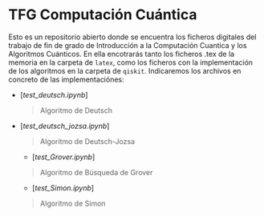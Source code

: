 # TFG Computación Cuántica
Esto es un repositorio abierto donde se encuentra los ficheros digitales del trabajo de fin de grado de Introducción a la Computación Cuantica y los Algoritmos Cuánticos.
En ella encotrarás tanto los ficheros .tex de la memoria en la carpeta de `latex`, como los ficheros con la implementación de los algoritmos en la carpeta de `qiskit`.
Indicaremos los archivos en concreto de las implementaciónes:
- [*test_deutsch.ipynb*]
  > Algoritmo de Deutsch
- [*test_deutsch_jozsa.ipynb*]
  > Algoritmo de Deutsch-Jozsa
  - [*test_Grover.ipynb*]
  > Algoritmo de Búsqueda de Grover
  - [*test_Simon.ipynb*]
  > Algoritmo de Simon
